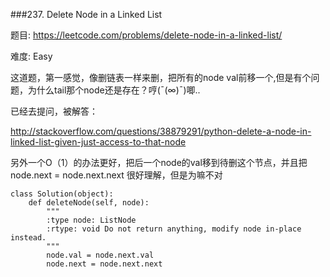 ###237. Delete Node in a Linked List

题目:
<https://leetcode.com/problems/delete-node-in-a-linked-list/>


难度:
Easy



这道题，第一感觉，像删链表一样来删，把所有的node val前移一个,但是有个问题，为什么tail那个node还是存在？哼(ˉ(∞)ˉ)唧..

已经去提问，被解答：

<http://stackoverflow.com/questions/38879291/python-delete-a-node-in-linked-list-given-just-access-to-that-node>



另外一个O（1）的办法更好，把后一个node的val移到待删这个节点，并且把node.next = node.next.next
很好理解，但是为嘛不对

```
class Solution(object):
    def deleteNode(self, node):
        """
        :type node: ListNode
        :rtype: void Do not return anything, modify node in-place instead.
        """
        node.val = node.next.val
        node.next = node.next.next
```